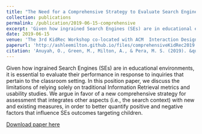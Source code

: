 ```yaml
---
title: "The Need for a Comprehensive Strategy to Evaluate Search Engine Performance in the Classroom"
collection: publications
permalink: /publication/2019-06-15-comprehensive
excerpt: 'Given how ingrained Search Engines (SEs) are in educational environments, it is essential to evaluate their performance in response to inquiries that pertain to the classroom setting. In this position paper, we discuss the limitations of relying solely on traditional Information Retrieval metrics and usability studies. We argue in favor of a new comprehensive strategy for assessment that integrates other aspects (i.e., the search context) with new and existing measures, in order to better quantify positive and negative factors that influence SEs outcomes targeting children.'
date: 2019-06-15
venue: 'The 3rd KidRec Workshop co-located with ACM  Interaction Design and Children (IDC) Conference 2019'
paperurl: 'http://ashleemilton.github.io/files/comprehensiveKidRec2019.pdf'
citation: 'Anuyah, O., Green, M., Milton, A., & Pera, M. S. (2019). &quot;The Need for a Comprehensive Strategy to Evaluate Search Engine Performance in the Classroom &quot; <i>The 3rd KidRec Workshop co-located with ACM  Interaction Design and Children (IDC) Conference</i>.'
---
```

Given how ingrained Search Engines (SEs) are in educational environments, it is essential to evaluate their performance in response to inquiries that pertain to the classroom setting. In this position paper, we discuss the limitations of relying solely on traditional Information Retrieval metrics and usability studies. We argue in favor of a new comprehensive strategy for assessment that integrates other aspects (i.e., the search context) with new and existing measures, in order to better quantify positive and negative factors that influence SEs outcomes targeting children.

[Download paper here](http://ashleemilton.github.io/files/comprehensiveKidRec2019.pdf)